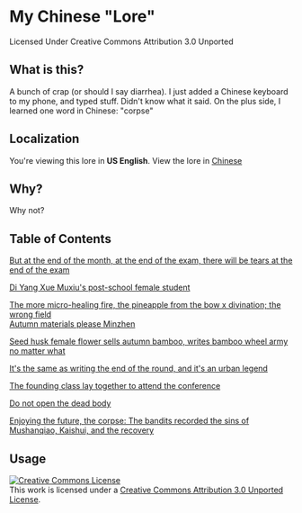 # My Chinese "Lore"
Licensed Under Creative Commons Attribution 3.0 Unported

## What is this?
A bunch of crap (or should I say diarrhea). I just added a Chinese keyboard to my phone, and typed stuff. Didn't know what it said. On the plus side, I learned one word in Chinese: "corpse"

## Localization
You're viewing this lore in **US English**. View the lore in [Chinese](/cn)

## Why?
Why not?

## Table of Contents
[But at the end of the month, at the end of the exam, there will be tears at the end of the exam](/en/0)

[Di Yang Xue Muxiu's post-school female student](/en/1)

[The more micro-healing fire, the pineapple from the bow x divination; the wrong field<br>Autumn materials please Minzhen](/en/2)

[Seed husk female flower sells autumn bamboo, writes bamboo wheel army no matter what](/en/3)

[It's the same as writing the end of the round, and it's an urban legend](/en/4)

[The founding class lay together to attend the conference](/en/5)

[Do not open the dead body](/en/6)

[Enjoying the future, the corpse: The bandits recorded the sins of Mushanqiao, Kaishui, and the recovery](/en/7)

## Usage
[![Creative Commons License](https://i.creativecommons.org/l/by/3.0/88x31.png)](http://creativecommons.org/licenses/by/3.0/)  
This work is licensed under a [Creative Commons Attribution 3.0 Unported License](http://creativecommons.org/licenses/by/3.0/).
